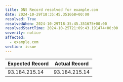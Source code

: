```yaml
---
title: DNS Record resolved for example.com
date: 2024-10-29T18:35:45.351668+00:00
resolved: True
resolvedWhen: 2024-10-29T18:35:45.351675+00:00
resolvedStartTime: 2024-10-25T21:09:43.191474+00:00
severity: notice
affected:
  - example.com
section: issue
---
```


| Expected Record  | Actual Record  |
|------------------|----------------|
| 93.184.215.14 | 93.184.215.14 |
